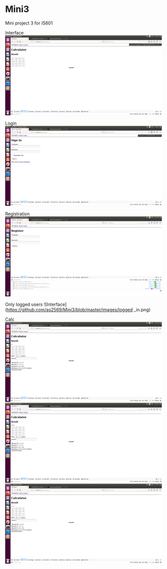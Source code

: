 # Mini3
Mini project 3 for IS601

Interface
![Interface](https://github.com/as2569/Mini3/blob/master/images/interface.png)

Login
![Interface](https://github.com/as2569/Mini3/blob/master/images/signin.png)

Registration
![Interface](https://github.com/as2569/Mini3/blob/master/images/register.png)

Only logged users
![Interface](https://github.com/as2569/Mini3/blob/master/images/logged _in.png)

Calc
![Interface](https://github.com/as2569/Mini3/blob/master/images/calc1.png)
![Interface](https://github.com/as2569/Mini3/blob/master/images/calc2.png)
![Interface](https://github.com/as2569/Mini3/blob/master/images/calc3.png)
